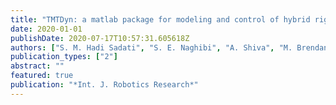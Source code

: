 ```yaml
---
title: "TMTDyn: a matlab package for modeling and control of hybrid rigid-continuum robots based on discretized lumped system and reduced order models"
date: 2020-01-01
publishDate: 2020-07-17T10:57:31.605618Z
authors: ["S. M. Hadi Sadati", "S. E. Naghibi", "A. Shiva", "M. Brendan", "L. Renson", "M. Howard", "D. Rucker", "K. Althoefer", "T. Nanayakkara", "Steffen Zschaler", "C. Bergeles", "H. Hauser", "I. Walker"]
publication_types: ["2"]
abstract: ""
featured: true
publication: "*Int. J. Robotics Research*"
---
```

